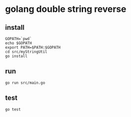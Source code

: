 # golang double string reverse

## install
```
GOPATH=`pwd`
echo $GOPATH
export PATH=$PATH:$GOPATH
cd src/myStringUtil
go install
```

## run
```
go run src/main.go
```

## test
```
go test
```
